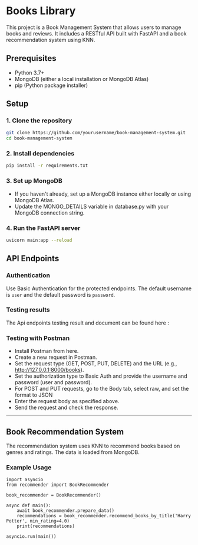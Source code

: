 # Books Library

This project is a Book Management System that allows users to manage books and reviews. It includes a RESTful API built with FastAPI and a book recommendation system using KNN.

## Prerequisites

- Python 3.7+
- MongoDB (either a local installation or MongoDB Atlas)
- pip (Python package installer)

## Setup

### 1. Clone the repository

```bash
git clone https://github.com/yourusername/book-management-system.git
cd book-management-system
```

###  2. Install dependencies
```bash 
pip install -r requirements.txt
```

### 3.  Set up MongoDB
- If you haven't already, set up a MongoDB instance either locally or using MongoDB Atlas.
- Update the MONGO_DETAILS variable in database.py with your MongoDB connection string.

### 4. Run the FastAPI server
```bash
uvicorn main:app --reload
```

## API Endpoints

### Authentication

Use Basic Authentication for the protected endpoints. The default username is `user` and the default password is `password`.

### Testing results
The Api endpoints testing result and document can be found here : 

### Testing with Postman
- Install Postman from here.
- Create a new request in Postman.
- Set the request type (GET, POST, PUT, DELETE) and the URL (e.g., http://127.0.0.1:8000/books).
- Set the authorization type to Basic Auth and provide the username and password (user and password).
- For POST and PUT requests, go to the Body tab, select raw, and set the format to JSON
- Enter the request body as specified above.
- Send the request and check the response.

---

## Book Recommendation System
The recommendation system uses KNN to recommend books based on genres and ratings. The data is loaded from MongoDB.

### Example Usage

```
import asyncio
from recommender import BookRecommender

book_recommender = BookRecommender()

async def main():
    await book_recommender.prepare_data()
    recommendations = book_recommender.recommend_books_by_title('Harry Potter', min_rating=4.0)
    print(recommendations)

asyncio.run(main())
```